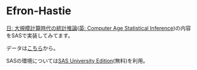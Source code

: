 # Efron-Hastie
[日: 大規模計算時代の統計推論](https://www.kyoritsu-pub.co.jp/bookdetail/9784320114340)([英: Computer Age Statistical Inference](https://web.stanford.edu/~hastie/CASI/))の内容をSASで実装してみてます。

データは[こちら](https://web.stanford.edu/~hastie/CASI_files/DATA/)から。

SASの環境については[SAS University Edition](https://www.sas.com/ja_jp/software/university-edition.html)(無料)を利用。


